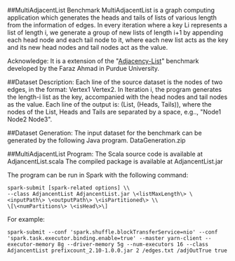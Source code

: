 ##MultiAdjacentList Benchmark 
MultiAdjacentList is a graph computing application which generates the heads and tails of lists of various length from the information of edges. In every iteration where a key Li represents a list of length i, we generate a group of new lists of length i+1 by appending each head node and each tail node to it, where each new list acts as the key and its new head nodes and tail nodes act as the value. 

Acknowledge: It is a extension of the "[Adjacency-List](https://engineering.purdue.edu/~puma/pumabenchmarks.htm)" benchmark developed by the Faraz Ahmad in Purdue University. 

##Dataset Description:
Each line of the source dataset is the nodes of two edges, in the format: Vertex1 Vertex2. 
In Iteration i, the program generates the length-i list as the key, accompanied with the head nodes and tail nodes as the value. Each line of the output is: (List, (Heads, Tails)), where the nodes of the List, Heads and Tails are separated by a space, e.g.., "Node1 Node2 Node3".

##Dataset Generation: 
The input dataset for the benchmark can be generated by the following Java program. DataGeneration.zip

##MultiAdjacentList Program: 
The Scala source code is available at AdjancentList.scala 
The compiled package is available at AdjancentList.jar 

The program can be run in Spark with the following command: 
```
spark-submit [spark-related options] \\
--class AdjancentList AdjancentList.jar \<listMaxLength\> \<inputPath\> \<outputPath\> \<isPartitioned\> \\
\[\<numPartitions\> \<isHead\>\] 
```

For example:
```
spark-submit --conf 'spark.shuffle.blockTransferService=nio' --conf 'spark.task.executor.binding.enable=true' --master yarn-client --executor-memory 8g --driver-memory 5g --num-executors 16 --class AdjancentList prefixcount_2.10-1.0.0.jar 2 /edges.txt /adjOutTrue true
```
